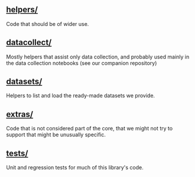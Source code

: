 

## [helpers/](helpers)
Code that should be of wider use.


## [datacollect/](datacollect)
Mostly helpers that assist only data collection, and probably used mainly in the data collection notebooks (see our companion repository)


## [datasets/](datasets)
Helpers to list and load the ready-made datasets we provide.


## [extras/](extras)
Code that is not considered part of the core, 
that we might not try to support
that might be unusually specific.


## [tests/](tests)
Unit and regression tests for much of this library's code.
